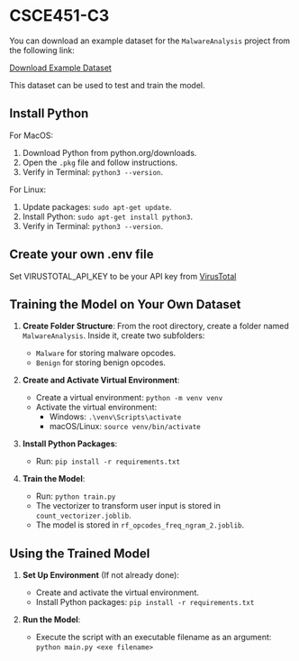# CSCE451-C3

You can download an example dataset for the `MalwareAnalysis` project from the following link:

[Download Example Dataset](https://drive.google.com/file/d/1--hwCz_JKIm1IQfF19zqdLO_mTTjpGYz/view?usp=sharing)

This dataset can be used to test and train the model.

## Install Python
For MacOS: 
1. Download Python from python.org/downloads.
2. Open the `.pkg` file and follow instructions.
3. Verify in Terminal: `python3 --version`.

For Linux:
1. Update packages: `sudo apt-get update`.
2. Install Python: `sudo apt-get install python3`.
3. Verify in Terminal: `python3 --version`.

## Create your own .env file
Set VIRUSTOTAL_API_KEY to be your API key from [VirusTotal](https://docs.virustotal.com/reference/overview)

## Training the Model on Your Own Dataset

1. **Create Folder Structure**:
   From the root directory, create a folder named `MalwareAnalysis`. Inside it, create two subfolders: 
   - `Malware` for storing malware opcodes.
   - `Benign` for storing benign opcodes.

2. **Create and Activate Virtual Environment**:
   - Create a virtual environment: `python -m venv venv`
   - Activate the virtual environment:
     - Windows: `.\venv\Scripts\activate`
     - macOS/Linux: `source venv/bin/activate`

3. **Install Python Packages**:
   - Run: `pip install -r requirements.txt`

4. **Train the Model**:
   - Run: `python train.py`
   - The vectorizer to transform user input is stored in `count_vectorizer.joblib`.
   - The model is stored in `rf_opcodes_freq_ngram_2.joblib`.

## Using the Trained Model

1. **Set Up Environment** (If not already done):
   - Create and activate the virtual environment.
   - Install Python packages: `pip install -r requirements.txt`

2. **Run the Model**:
   - Execute the script with an executable filename as an argument: `python main.py <exe filename>`
